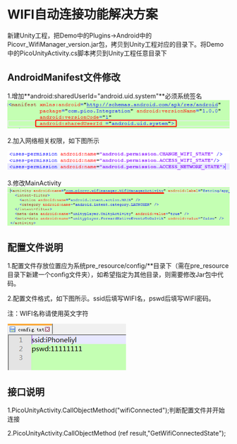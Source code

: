 # WIFI自动连接功能解决方案

新建Unity工程，把Demo中的Plugins->Android中的Picovr_WifiManager_version.jar包，拷贝到Unity工程对应的目录下。将Demo中的PicoUnityActivity.cs脚本拷贝到Unity工程任意目录下

## AndroidManifest文件修改

1.增加**android:sharedUserId="android.uid.system"**必须系统签名
![](https://github.com/PicoSupport/PicoVRWifimanager/blob/master/assets/01.png)

2.加入网络相关权限，如下图所示

![](https://github.com/PicoSupport/PicoVRWifimanager/blob/master/assets/02.png)

3.修改MainActivity
![](https://github.com/PicoSupport/PicoVRWifimanager/blob/master/assets/03.png)

## 配置文件说明

1.配置文件存放位置应为系统pre_resource/config/**目录下（需在pre_resource目录下新建一个config文件夹），如希望指定为其他目录，则需要修改Jar包中代码。

2.配置文件格式，如下图所示。ssid后填写WIFI名，pswd后填写WIFI密码。

   注：WIFI名称请使用英文字符
   
   ![](https://github.com/PicoSupport/PicoVRWifimanager/blob/master/assets/04.png)

## 接口说明

1.PicoUnityActivity.CallObjectMethod("wifiConnected");判断配置文件并开始连接

2.PicoUnityActivity.CallObjectMethod <boolean>(ref result,"GetWifiConnectedState");
